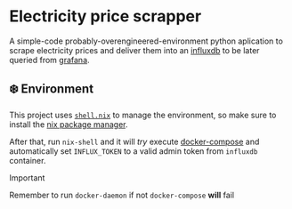 # Electricity price scrapper

A simple-code probably-overengineered-environment python aplication to scrape electricity prices and deliver them into an [influxdb](https://www.influxdata.com/) to be later queried from [grafana](https://grafana.com/).

## ❄️ Environment

This project uses [`shell.nix`](./shell.nix) to manage the environment, so make sure to install the [nix package manager](https://nixos.org/download/).

After that, run `nix-shell` and it will _try_ execute [docker-compose](./docker-compose.yml) and automatically set `INFLUX_TOKEN` to a valid admin token from `influxdb` container.

>[!IMPORTANT]
> Remember to run `docker-daemon` if not `docker-compose` **will** fail
